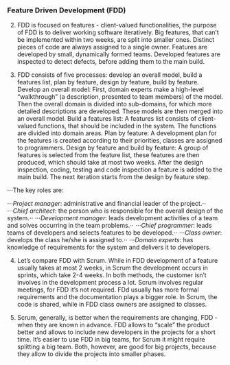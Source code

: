 
### Feature Driven Development (FDD)

2. FDD is focused on features - client-valued functionalities, the purpose of FDD is to deliver working software iteratively. Big features, that can’t be implemented within two weeks, are split into smaller ones. Distinct pieces of code are always assigned to a single owner. Features are developed by small, dynamically formed teams. Developed features are inspected to detect defects, before adding them to the main build.

3. FDD consists of five processes: develop an overall model, build a features list, plan by feature, design by feature, build by feature.
Develop an overall model: First, domain experts make a high-level “walkthrough” (a description, presented to team members) of the model. Then the overall domain is divided into sub-domains, for which more detailed descriptions are developed. These models are then merged into an overall model.
Build a features list: A features list consists of client-valued functions, that should be included in the system. The functions are divided into domain areas. 
Plan by feature: A development plan for the features is created according to their priorities, classes are assigned to programmers.
Design by feature and build by feature: A group of features is selected from the feature list, these features are then produced, which should take at most two weeks. After the design inspection, coding, testing and code inspection a feature is added to the main build. The next iteration starts from the design by feature step.

⋅⋅⋅The key roles are:

⋅⋅⋅*Project manager*: administrative and financial leader of the project.⋅⋅
⋅⋅⋅*Chief architect*: the person who is responsible for the overall design of the system.⋅⋅
⋅⋅⋅*Development manager*: leads development activities of a team and solves occurring in the team problems.⋅⋅
⋅⋅⋅*Chief programmer*: leads teams of developers and selects features to be developed.⋅⋅
⋅⋅⋅*Class owner*: develops the class he/she is assigned to.⋅⋅
⋅⋅⋅*Domain experts*: has knowledge of requirements for the system and delivers it to developers.

4. Let’s compare FDD with Scrum.
While in FDD development of a feature usually takes at most 2 weeks, in Scrum the development occurs in sprints, which take 2-4 weeks. In both methods, the customer isn’t involves in the development process a lot.
Scrum involves regular meetings, for FDD it’s not required. FDd usually has more formal requirements and the documentation plays a bigger role.
In Scrum, the code is shared, while in FDD class owners are assigned to classes.

5. Scrum, generally, is better when the requirements are changing, FDD - when they are known in advance. FDD allows to “scale” the product better and allows to include new developers in the projects for a short time. It’s easier to use FDD in big teams, for Scrum it might require splitting a big team. Both, however, are good for big projects, because they allow to divide the projects into smaller phases.

